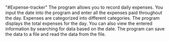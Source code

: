 "#Expense-tracker" 
The program allows you to record daily expenses. You input the date into the program and enter all the expenses paid throughout the day. Expenses are categorized into different categories. The program displays the total expenses for the day. You can also view the entered information by searching for data based on the date. The program can save the data to a file and read the data from the file.